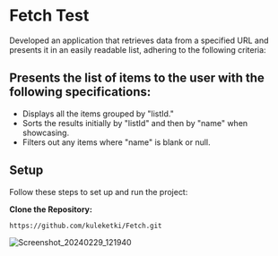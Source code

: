# Fetch Test

Developed an application that retrieves data from a specified URL and presents it in an easily readable list, adhering to the following criteria:

## Presents the list of items to the user with the following specifications:
- Displays all the items grouped by "listId."
- Sorts the results initially by "listId" and then by "name" when showcasing.
- Filters out any items where "name" is blank or null.


## Setup

Follow these steps to set up and run the project:

**Clone the Repository:**

```sh
https://github.com/kuleketki/Fetch.git
```


![Screenshot_20240229_121940](https://github.com/kuleketki/Fetch/assets/90637253/d75d8ad4-efed-47a8-8e76-56abbfdb7b65)
